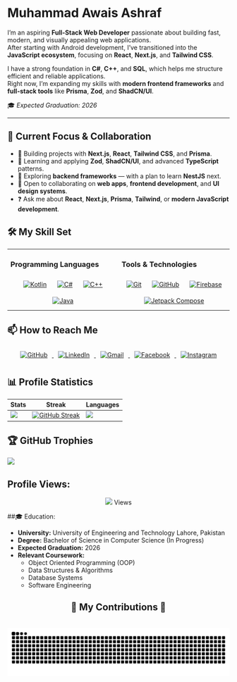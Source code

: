 # Muhammad Awais Ashraf

I’m an aspiring **Full-Stack Web Developer** passionate about building fast, modern, and visually appealing web applications.  
After starting with Android development, I’ve transitioned into the **JavaScript ecosystem**, focusing on **React**, **Next.js**, and **Tailwind CSS**.  

I have a strong foundation in **C#**, **C++**, and **SQL**, which helps me structure efficient and reliable applications.  
Right now, I’m expanding my skills with **modern frontend frameworks** and **full-stack tools** like **Prisma**, **Zod**, and **ShadCN/UI**.  

🎓 *Expected Graduation: 2026*


---

## 🚀 Current Focus & Collaboration

- 🔭 Building projects with **Next.js**, **React**, **Tailwind CSS**, and **Prisma**.  
- 🌱 Learning and applying **Zod**, **ShadCN/UI**, and advanced **TypeScript** patterns.  
- 🧩 Exploring **backend frameworks** — with a plan to learn **NestJS** next.  
- 🌟 Open to collaborating on **web apps**, **frontend development**, and **UI design systems**.  
- ❓ Ask me about **React**, **Next.js**, **Prisma**, **Tailwind**, or **modern JavaScript development**.


## 🛠️ My Skill Set  

<table><tr><td valign="top" width="50%">

### Programming Languages  

<div align="center">  
<a href="https://kotlinlang.org/" target="_blank"><img style="margin: 10px" src="https://img.shields.io/badge/-Kotlin-7F52FF?style=flat&logo=kotlin&logoColor=white" alt="Kotlin" height="35" /></a>  
<a href="https://docs.microsoft.com/en-us/dotnet/csharp/" target="_blank"><img style="margin: 10px" src="https://img.shields.io/badge/-C%23-239120?style=flat&logo=csharp&logoColor=white" alt="C#" height="35" /></a>  
<a href="https://isocpp.org/" target="_blank"><img style="margin: 10px" src="https://img.shields.io/badge/-C%2B%2B-00599C?style=flat&logo=c%2B%2B&logoColor=white" alt="C++" height="35" /></a>  
<a href="https://www.oracle.com/java/" target="_blank"><img style="margin: 10px" src="https://img.shields.io/badge/-Java-E34F26?style=flat&logo=java&logoColor=white" alt="Java" height="35" /></a>  
</div>

</td>

<td valign="top" width="50%">

### Tools & Technologies  

<div align="center">  
<a href="https://git-scm.com/" target="_blank"><img style="margin: 10px" src="https://img.shields.io/badge/-Git-F05032?style=flat&logo=git&logoColor=white" alt="Git" height="35" /></a>  
<a href="https://github.com/" target="_blank"><img style="margin: 10px" src="https://img.shields.io/badge/-GitHub-181717?style=flat&logo=github&logoColor=white" alt="GitHub" height="35" /></a>  
<a href="https://firebase.google.com/" target="_blank"><img style="margin: 10px" src="https://img.shields.io/badge/-Firebase-FFCA28?style=flat&logo=firebase&logoColor=white" alt="Firebase" height="35" /></a>  
<a href="https://developer.android.com/jetpack/compose" target="_blank"><img style="margin: 10px" src="https://img.shields.io/badge/-Jetpack%20Compose-03DAC5?style=flat&logo=android&logoColor=white" alt="Jetpack Compose" height="35" /></a>  
</div>

</td>
</tr></table>

## 📫 How to Reach Me

<div align="center">

<a href="https://github.com/awais1019" target="blank">
    <img style="margin: 10px" src="https://img.shields.io/badge/-GitHub-181717?style=flat&logo=github&logoColor=white" alt="GitHub"  height="35" />
</a>

<a href="https://www.linkedin.com/in/muhammad-awais-ashraf/" target="blank">
    <img style="margin: 10px" src="https://img.shields.io/badge/-LinkedIn-0A66C2?style=flat&logo=linkedin&logoColor=white" alt="LinkedIn"  height="35" />
</a>

<a href="mailto:mhawais431@gmail.com" target="blank">
    <img style="margin: 10px" src="https://img.shields.io/badge/-Gmail-D14836?style=flat&logo=gmail&logoColor=white" alt="Gmail" height="35" />
</a>

<a href="https://www.facebook.com/awais.ashraf.54922169" target="blank">
    <img style="margin: 10px" src="https://img.shields.io/badge/-Facebook-1877F2?style=flat&logo=facebook&logoColor=white" alt="Facebook"  height="35" />
</a>

<a href="https://www.instagram.com/awais.ashraf.54922169" target="blank">
    <img style="margin: 10px" src="https://img.shields.io/badge/-Instagram-E4405F?style=flat&logo=instagram&logoColor=white" alt="Instagram" height="35" />
</a>

</div>

## 📊 Profile Statistics

| Stats                                                                                                                         | Streak                                                                                                                                                                      | Languages                                                                                                                     |
|-------------------------------------------------------------------------------------------------------------------------------|------------------------------------------------------------------------------------------------------------------------------------------------------------------------------|-------------------------------------------------------------------------------------------------------------------------------|
| ![](https://github-profile-summary-cards.vercel.app/api/cards/stats?username=awais1019&theme=react)                            | [![GitHub Streak](https://streak-stats.demolab.com/?user=awais1019&theme=react&hide_border=true&border_radius=10&date_format=j%20M%5B%20Y%5D&ring=ffffff)](https://git.io/streak-stats) |  ![](https://github-readme-stats.vercel.app/api/top-langs/?username=awais1019&layout=compact&theme=react)                                 |

## 🏆 GitHub Trophies
![](https://github-profile-trophy.vercel.app/?username=awais1019&theme=radical&no-frame=false&no-bg=true&margin-w=2)

## Profile Views:
<p align="center"> 
    <img src="https://profile-counter.glitch.me/awais1019/count.svg" />
  Views<br>
  
</p>
##🎓 Education:

- **University:** University of Engineering and Technology Lahore, Pakistan
- **Degree:** Bachelor of Science in Computer Science (In Progress)
- **Expected Graduation:** 2026
- **Relevant Coursework:**
  - Object Oriented Programming (OOP)
  - Data Structures & Algorithms
  - Database Systems
  - Software Engineering

<div align="center">
  <h2>🐍 My Contributions 🐍</h2>
  <br>
  <img alt="snake eating my contributions" src="https://raw.githubusercontent.com/awais1019/awais1019/output/github-contribution-grid-snake.svg" />
  
  <br/><br/><br/>
</div>
